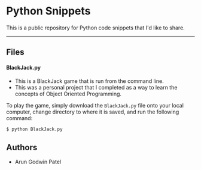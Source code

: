 # Python Snippets

This is a public repository for Python code snippets that I'd like to share.

***

## Files

#### BlackJack.py
- This is a BlackJack game that is run from the command line.
- This was a personal project that I completed as a way to learn the concepts of Object Oriented Programming.

To play the game, simply download the `BlackJack.py` file onto your local computer, change directory to where it is saved, and run the following command:

    $ python BlackJack.py

## Authors
- Arun Godwin Patel

